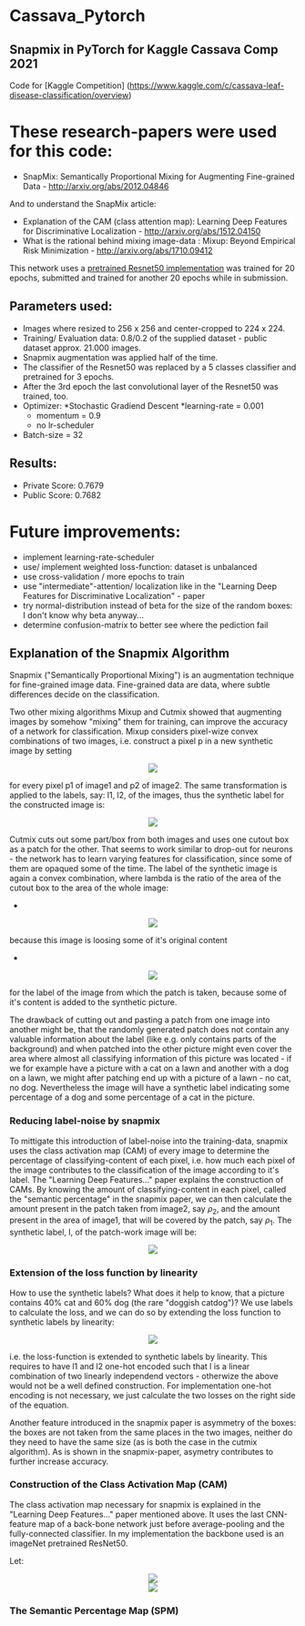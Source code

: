 # Cassava_Pytorch
## Snapmix in PyTorch for Kaggle Cassava Comp 2021

Code for [Kaggle Competition] (https://www.kaggle.com/c/cassava-leaf-disease-classification/overview)

# These research-papers were used for this code:

* SnapMix: Semantically Proportional Mixing for Augmenting Fine-grained Data - http://arxiv.org/abs/2012.04846

And to understand the SnapMix article:
* Explanation of the CAM (class attention map): Learning Deep Features for Discriminative Localization - http://arxiv.org/abs/1512.04150
* What is the rational behind mixing image-data : Mixup: Beyond Empirical Risk Minimization - http://arxiv.org/abs/1710.09412

This network uses a [pretrained Resnet50 implementation](https://www.kaggle.com/pytorch/resnet50) was trained for 20 epochs, submitted and trained for another 20 epochs while in submission. 

## Parameters used:
* Images where resized to 256 x 256 and center-cropped to 224 x 224.
* Training/ Evaluation data: 0.8/0.2 of the supplied dataset - public dataset approx. 21.000 images.
* Snapmix augmentation was applied half of the time.
* The classifier of the Resnet50 was replaced by a 5 classes classifier and pretrained for 3 epochs. 
* After the 3rd epoch the last convolutional layer of the Resnet50 was trained, too.
* Optimizer: 
	*Stochastic Gradiend Descent
	*learning-rate = 0.001
	* momentum = 0.9
	* no lr-scheduler
* Batch-size = 32

## Results:
* Private Score: 0.7679
* Public Score: 0.7682

# Future improvements:
* implement learning-rate-scheduler
* use/ implement weighted loss-function: dataset is unbalanced
* use cross-validation / more epochs to train
* use "intermediate"-attention/ localization like in the "Learning Deep Features for Discriminative Localization" - paper
* try normal-distribution instead of beta for the size of the random boxes: I don't know why beta anyway...
* determine confusion-matrix to better see where the pediction fail


## Explanation of the Snapmix Algorithm

Snapmix ("Semantically Proportional Mixing") is an augmentation technique for fine-grained image data. 
Fine-grained data are data, where subtle differences decide on the classification.

Two other mixing algorithms Mixup and Cutmix showed that augmenting images by somehow "mixing" them for training, can improve the accuracy of a network for classification.
Mixup considers pixel-wize convex combinations of two images, i.e. construct a pixel p in a new synthetic image by setting 
<!-- $$p = (1 - \lambda) * p1 + \lambda * p2$$ --> 

<div align="center"><img style="background: white;" src="https://render.githubusercontent.com/render/math?math="></div>

for every pixel p1 of image1 and p2 of image2.
The same transformation is applied to the labels, say: l1, l2, of the images, thus the synthetic label for the constructed image is: 
<!-- $$l = (1 - \lambda) * l1 + \lambda * l2$$ --> 

<div align="center"><img style="background: white;" src="https://render.githubusercontent.com/render/math?math="></div>

Cutmix cuts out some part/box from both images and uses one cutout box as a patch for the other. That seems to work similar to drop-out for neurons - the network has to learn varying features for classification, since some of them are opaqued some of the time. The label of the synthetic image is again a convex combination, where lambda is the ratio of the area of the cutout box to the area of the whole image: 
* <!-- $$(1- \lambda)$$ --> 

<div align="center"><img style="background: white;" src="svg\klES5izQVx.svg"></div>

because this image is loosing some of it's original content 
* <!-- $$\lambda$$ --> 

<div align="center"><img style="background: white;" src="svg\n816dGLz36.svg"></div>

for the label of the image from which the patch is taken, because some of it's content is added to the synthetic picture.

The drawback of cutting out and pasting a patch from one image into another might be, that the randomly generated patch does not contain any valuable information about the label (like e.g. only contains parts of the background) and when patched into the other picture might even cover the area where almost all classifying information of this picture was located - if we for example have a picture with a cat on a lawn and another with a dog on a lawn, we might after patching end up with a picture of a lawn - no cat, no dog. Nevertheless the image will have a synthetic label indicating some percentage of a dog and some percentage of a cat in the picture.


### Reducing label-noise by snapmix
To mittigate this introduction of label-noise into the training-data, snapmix uses the class activation map (CAM) of every image to determine the percentage of classifying-content of each pixel, i.e. how much each pixel of the image contributes to the classification of the image according to it's label. The "Learning Deep Features..." paper explains the construction of CAMs.
By knowing the amount of classifying-content in each pixel, called the "semantic percentage" in the snapmix paper, we can then calculate the amount present in the patch taken from image2, say $\rho_{2}$, and the amount present in the area of image1, that will be covered by the patch, say $\rho_{1}$. The synthetic label, l, of the patch-work image will be: <!-- $$l = (1 - \rho_{1}) * l1 + \rho_{2} * l2$$ --> 

<div align="center"><img style="background: white;" src="svg\OguqPvfoon.svg"></div>


### Extension of the loss function by linearity
How to use the synthetic labels? What does it help to know, that a picture contains 40% cat and 60% dog (the rare "doggish catdog")? We use labels to calculate the loss, and we can do so by extending the loss function to synthetic labels by linearity:

<!-- $$\text{Let the synthetic label be:} l = (1 - \rho_{1}) * l1 + \rho_{2} * l2 \text{ and let} hat\y \text{be the predicted class for the synthetic image. We then define:}$$ --> 

<div align="center"><img style="background: white;" src="svg\WZrJDS17Go.svg"></div>

i.e. the loss-function is extended to synthetic labels by linearity. 
This requires to have l1 and l2 one-hot encoded such that l is a linear combination of two linearly independend vectors - otherwize the above would not be a well defined construction. For implementation one-hot encoding is not necessary, we just calculate the two losses on the right side of the equation.

Another feature introduced in the snapmix paper is asymmetry of the boxes: the boxes are not taken from the same places in the two images, neither do they need to have the same size (as is both the case in the cutmix algorithm). As is shown in the snapmix-paper, asymetry contributes to further increase accuracy.

### Construction of the Class Activation Map (CAM)
The class activation map necessary for snapmix is explained in the "Learning Deep Features..." paper mentioned above. It uses the last CNN-feature map of a back-bone network just before average-pooling and the fully-connected classifier. In my implementation the backbone used is an imageNet pretrained ResNet50.

Let:
<!-- $$F(I_{i}) \text{- feature map of the last conv-layer of the back-bone for the i-th image} I_{i} \text{, i.e. } F(I_{i}) \in \mathbb{R}^{C x H x W}$$ --> 

<div align="center"><img style="background: white;" src="https://render.githubusercontent.com/render/math?math="></div>



<!-- $$y_{i} \text{- the label for the i-th image} I_{i}$$ --> 

<div align="center"><img style="background: white;" src="svg\3dSDD2MafC.svg"></div>


### The Semantic Percentage Map (SPM)




